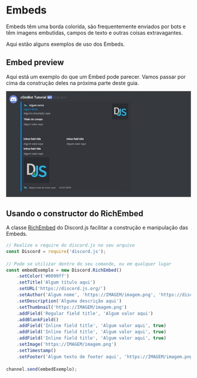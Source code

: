 # Embeds

Embeds têm uma borda colorida, são frequentemente enviados por bots e têm imagens embutidas, campos de texto e outras coisas extravagantes.

Aqui estão alguns exemplos de uso dos Embeds.

## Embed preview

Aqui está um exemplo do que um Embed pode parecer. Vamos passar por cima da construção deles na próxima parte deste guia.

![embedExemplo](https://raw.githubusercontent.com/cogumm/Discord/master/Discord.js/images/embedExemplo.png)

## Usando o constructor do RichEmbed

A classe [RichEmbed](https://discord.js.org/#/docs/main/stable/class/RichEmbed) do Discord.js facilitar a construção e manipulação das Embeds.

```js
// Realize o require do discord.js no seu arquivo
const Discord = require('discord.js');

// Pode se utilizar dentro do seu comando, ou em qualquer lugar
const embedExemplo = new Discord.RichEmbed()
	.setColor('#0099ff')
	.setTitle('Algum título aqui')
	.setURL('https://discord.js.org/')
	.setAuthor('Algum nome', 'https://IMAGEM/imagem.png', 'https://discord.js.org')
	.setDescription('Alguma descrição aqui')
	.setThumbnail('https://IMAGEM/imagem.png')
	.addField('Regular field title', 'Algum valor aqui')
	.addBlankField()
	.addField('Inline field title', 'Algum valor aqui', true)
	.addField('Inline field title', 'Algum valor aqui', true)
	.addField('Inline field title', 'Algum valor aqui', true)
	.setImage('https://IMAGEM/imagem.png')
	.setTimestamp()
	.setFooter('Algum texto de footer aqui', 'https://IMAGEM/imagem.png');

channel.send(embedExemplo);
```